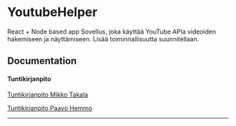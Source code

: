 # YoutubeHelper
React + Node based app
Sovellus, joka käyttää YouTube APIa videoiden hakemiseen ja näyttämiseen. Lisää toiminnallisuutta suunnitellaan.

## Documentation

#### Tuntikirjanpito

[Tuntikirjanpito Mikko Takala](https://github.com/Pate1337/YoutubeHelper/blob/master/documentation/tuntikirjanpito/MikkoTakala.md)

[Tuntikirjanpito Paavo Hemmo](https://github.com/Pate1337/YoutubeHelper/blob/master/documentation/tuntikirjanpito/PaavoHemmo.md)

--------------------------------



